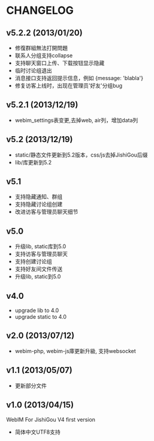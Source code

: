 CHANGELOG
==============================

v5.2.2 (2013/01/20)
-----------------------------
* 修復群組無法打開問題
* 联系人分组支持collapse
* 支持聊天窗口上传、下载按钮显示隐藏
* 临时讨论组退出
* 消息接口支持返回提示信息，例如 {message: 'blabla'}
* 修复访客上线时，出现在管理员'好友'分组bug

v5.2.1 (2013/12/19)
-----------------------------
* webim_settings表变更,去掉web, air列，增加data列

v5.2 (2013/12/19)
-----------------------------
* static/静态文件更新到5.2版本，css/js去掉JishiGou后缀
* lib/库更新到5.2

v5.1
-----------------------------
* 支持隐藏通知、群组
* 支持隐藏讨论组创建
* 改进访客与管理员聊天细节

v5.0
-----------------------------
* 升级lib, static库到5.0
* 支持访客与管理员聊天
* 支持创建讨论组
* 支持好友间文件传送
* 升级lib, static到5.0

v4.0 
-----------------------------
* upgrade lib to 4.0
* upgrade static to 4.0

v2.0 (2013/07/12)
-------------------------------
* webim-php, webim-js庫更新升級, 支持websocket

v1.1 (2013/05/07)
-------------------------------

* 更新部分文件

v1.0 (2013/04/15)
-------------------------------

WebIM For JishiGou V4 first version

*	简体中文UTF8支持
